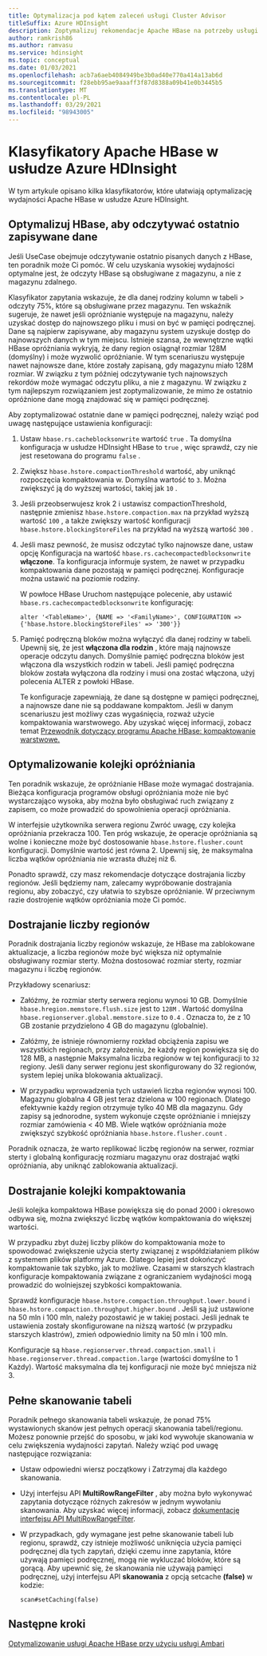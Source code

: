```yaml
---
title: Optymalizacja pod kątem zaleceń usługi Cluster Advisor
titleSuffix: Azure HDInsight
description: Zoptymalizuj rekomendacje Apache HBase na potrzeby usługi Azure HDInsight.
author: ramkrish86
ms.author: ramvasu
ms.service: hdinsight
ms.topic: conceptual
ms.date: 01/03/2021
ms.openlocfilehash: acb7a6aeb4084949be3b0ad40e770a414a13ab6d
ms.sourcegitcommit: f28ebb95ae9aaaff3f87d8388a09b41e0b3445b5
ms.translationtype: MT
ms.contentlocale: pl-PL
ms.lasthandoff: 03/29/2021
ms.locfileid: "98943005"
---
```

# <a name="apache-hbase-advisories-in-azure-hdinsight"></a>Klasyfikatory Apache HBase w usłudze Azure HDInsight

W tym artykule opisano kilka klasyfikatorów, które ułatwiają optymalizację wydajności Apache HBase w usłudze Azure HDInsight. 

## <a name="optimize-hbase-to-read-most-recently-written-data"></a>Optymalizuj HBase, aby odczytywać ostatnio zapisywane dane

Jeśli UseCase obejmuje odczytywanie ostatnio pisanych danych z HBase, ten poradnik może Ci pomóc. W celu uzyskania wysokiej wydajności optymalne jest, że odczyty HBase są obsługiwane z magazynu, a nie z magazynu zdalnego.

Klasyfikator zapytania wskazuje, że dla danej rodziny kolumn w tabeli > odczyty 75%, które są obsługiwane przez magazynu. Ten wskaźnik sugeruje, że nawet jeśli opróżnianie występuje na magazynu, należy uzyskać dostęp do najnowszego pliku i musi on być w pamięci podręcznej. Dane są najpierw zapisywane, aby magazynu system uzyskuje dostęp do najnowszych danych w tym miejscu. Istnieje szansa, że wewnętrzne wątki HBase opróżniania wykryją, że dany region osiągnął rozmiar 128M (domyślny) i może wyzwolić opróżnianie. W tym scenariuszu występuje nawet najnowsze dane, które zostały zapisaną, gdy magazynu miało 128M rozmiar. W związku z tym później odczytywanie tych najnowszych rekordów może wymagać odczytu pliku, a nie z magazynu. W związku z tym najlepszym rozwiązaniem jest zoptymalizowanie, że mimo że ostatnio opróżnione dane mogą znajdować się w pamięci podręcznej.

Aby zoptymalizować ostatnie dane w pamięci podręcznej, należy wziąć pod uwagę następujące ustawienia konfiguracji:

1. Ustaw `hbase.rs.cacheblocksonwrite` wartość `true` . Ta domyślna konfiguracja w usłudze HDInsight HBase to `true` , więc sprawdź, czy nie jest resetowana do programu `false` .

2. Zwiększ `hbase.hstore.compactionThreshold` wartość, aby uniknąć rozpoczęcia kompaktowania w. Domyślna wartość to `3`. Można zwiększyć ją do wyższej wartości, takiej jak `10` .

3. Jeśli przeobserwujesz krok 2 i ustawisz compactionThreshold, następnie zmienisz `hbase.hstore.compaction.max` na przykład wyższą wartość `100` , a także zwiększy wartość konfiguracji `hbase.hstore.blockingStoreFiles` na przykład na wyższą wartość `300` .

4. Jeśli masz pewność, że musisz odczytać tylko najnowsze dane, ustaw opcję Konfiguracja na wartość `hbase.rs.cachecompactedblocksonwrite` **włączone**. Ta konfiguracja informuje system, że nawet w przypadku kompaktowania dane pozostają w pamięci podręcznej. Konfiguracje można ustawić na poziomie rodziny. 

   W powłoce HBase Uruchom następujące polecenie, aby ustawić `hbase.rs.cachecompactedblocksonwrite` konfigurację:
   
   ```
   alter '<TableName>', {NAME => '<FamilyName>', CONFIGURATION => {'hbase.hstore.blockingStoreFiles' => '300'}}
   ```

5. Pamięć podręczną bloków można wyłączyć dla danej rodziny w tabeli. Upewnij się, że jest **włączona dla rodzin** , które mają najnowsze operacje odczytu danych. Domyślnie pamięć podręczna bloków jest włączona dla wszystkich rodzin w tabeli. Jeśli pamięć podręczna bloków została wyłączona dla rodziny i musi ona zostać włączona, użyj polecenia ALTER z powłoki HBase.

   Te konfiguracje zapewniają, że dane są dostępne w pamięci podręcznej, a najnowsze dane nie są poddawane kompaktom. Jeśli w danym scenariuszu jest możliwy czas wygaśnięcia, rozważ użycie kompaktowania warstwowego. Aby uzyskać więcej informacji, zobacz temat [Przewodnik dotyczący programu Apache HBase: kompaktowanie warstwowe.](https://hbase.apache.org/book.html#ops.date.tiered)  

## <a name="optimize-the-flush-queue"></a>Optymalizowanie kolejki opróżniania

Ten poradnik wskazuje, że opróżnianie HBase może wymagać dostrajania. Bieżąca konfiguracja programów obsługi opróżniania może nie być wystarczająco wysoka, aby można było obsługiwać ruch związany z zapisem, co może prowadzić do spowolnienia operacji opróżniania.

W interfejsie użytkownika serwera regionu Zwróć uwagę, czy kolejka opróżniania przekracza 100. Ten próg wskazuje, że operacje opróżniania są wolne i konieczne może być dostosowanie   `hbase.hstore.flusher.count` konfiguracji. Domyślnie wartość jest równa 2. Upewnij się, że maksymalna liczba wątków opróżniania nie wzrasta dłużej niż 6.

Ponadto sprawdź, czy masz rekomendacje dotyczące dostrajania liczby regionów. Jeśli będziemy nam, zalecamy wypróbowanie dostrajania regionu, aby zobaczyć, czy ułatwia to szybsze opróżnianie. W przeciwnym razie dostrojenie wątków opróżniania może Ci pomóc.

## <a name="region-count-tuning"></a>Dostrajanie liczby regionów

Poradnik dostrajania liczby regionów wskazuje, że HBase ma zablokowane aktualizacje, a liczba regionów może być większa niż optymalnie obsługiwany rozmiar sterty. Można dostosować rozmiar sterty, rozmiar magazynu i liczbę regionów.

Przykładowy scenariusz:

- Załóżmy, że rozmiar sterty serwera regionu wynosi 10 GB. Domyślnie `hbase.hregion.memstore.flush.size` jest to `128M` . Wartość domyślna `hbase.regionserver.global.memstore.size` to `0.4` . Oznacza to, że z 10 GB zostanie przydzielono 4 GB do magazynu (globalnie).

- Załóżmy, że istnieje równomierny rozkład obciążenia zapisu we wszystkich regionach, przy założeniu, że każdy region powiększa się do 128 MB, a następnie Maksymalna liczba regionów w tej konfiguracji to `32` regiony. Jeśli dany serwer regionu jest skonfigurowany do 32 regionów, system lepiej unika blokowania aktualizacji.

- W przypadku wprowadzenia tych ustawień liczba regionów wynosi 100. Magazynu globalna 4 GB jest teraz dzielona w 100 regionach. Dlatego efektywnie każdy region otrzymuje tylko 40 MB dla magazynu. Gdy zapisy są jednorodne, system wykonuje częste opróżnianie i mniejszy rozmiar zamówienia < 40 MB. Wiele wątków opróżniania może zwiększyć szybkość opróżniania `hbase.hstore.flusher.count` .

Poradnik oznacza, że warto replikować liczbę regionów na serwer, rozmiar sterty i globalną konfigurację rozmiaru magazynu oraz dostrajać wątki opróżniania, aby uniknąć zablokowania aktualizacji.

## <a name="compaction-queue-tuning"></a>Dostrajanie kolejki kompaktowania

Jeśli kolejka kompaktowa HBase powiększa się do ponad 2000 i okresowo odbywa się, można zwiększyć liczbę wątków kompaktowania do większej wartości.

W przypadku zbyt dużej liczby plików do kompaktowania może to spowodować zwiększenie użycia sterty związanej z współdziałaniem plików z systemem plików platformy Azure. Dlatego lepiej jest dokończyć kompaktowanie tak szybko, jak to możliwe. Czasami w starszych klastrach konfiguracje kompaktowania związane z ograniczaniem wydajności mogą prowadzić do wolniejszej szybkości kompaktowania.

Sprawdź konfiguracje `hbase.hstore.compaction.throughput.lower.bound` i `hbase.hstore.compaction.throughput.higher.bound` . Jeśli są już ustawione na 50 mln i 100 mln, należy pozostawić je w takiej postaci. Jeśli jednak te ustawienia zostały skonfigurowane na niższą wartość (w przypadku starszych klastrów), zmień odpowiednio limity na 50 mln i 100 mln.

Konfiguracje są `hbase.regionserver.thread.compaction.small` i `hbase.regionserver.thread.compaction.large` (wartości domyślne to 1 Każdy).
Wartość maksymalna dla tej konfiguracji nie może być mniejsza niż 3.

## <a name="full-table-scan"></a>Pełne skanowanie tabeli

Poradnik pełnego skanowania tabeli wskazuje, że ponad 75% wystawionych skanów jest pełnych operacji skanowania tabeli/regionu. Możesz ponownie przejść do sposobu, w jaki kod wywołuje skanowania w celu zwiększenia wydajności zapytań. Należy wziąć pod uwagę następujące rozwiązania:

* Ustaw odpowiedni wiersz początkowy i Zatrzymaj dla każdego skanowania.

* Użyj interfejsu API **MultiRowRangeFilter** , aby można było wykonywać zapytania dotyczące różnych zakresów w jednym wywołaniu skanowania. Aby uzyskać więcej informacji, zobacz [dokumentację interfejsu API MultiRowRangeFilter](https://hbase.apache.org/2.1/apidocs/org/apache/hadoop/hbase/filter/MultiRowRangeFilter.html).

* W przypadkach, gdy wymagane jest pełne skanowanie tabeli lub regionu, sprawdź, czy istnieje możliwość uniknięcia użycia pamięci podręcznej dla tych zapytań, dzięki czemu inne zapytania, które używają pamięci podręcznej, mogą nie wykluczać bloków, które są gorącą. Aby upewnić się, że skanowania nie używają pamięci podręcznej, użyj interfejsu API **skanowania** z opcją setcache **(false)** w kodzie: 

   ```
   scan#setCaching(false)
   ```
   
## <a name="next-steps"></a>Następne kroki

[Optymalizowanie usługi Apache HBase przy użyciu usługi Ambari](../optimize-hbase-ambari.md)
